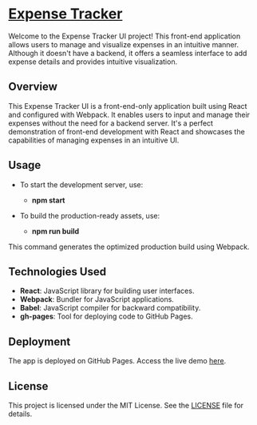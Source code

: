 # [Expense Tracker](https://qur786.github.io/expense-tracker)

Welcome to the Expense Tracker UI project! This front-end application allows users to manage and visualize expenses in an intuitive manner. Although it doesn't have a backend, it offers a seamless interface to add expense details and provides intuitive visualization.

## Overview

This Expense Tracker UI is a front-end-only application built using React and configured with Webpack. It enables users to input and manage their expenses without the need for a backend server. It's a perfect demonstration of front-end development with React and showcases the capabilities of managing expenses in an intuitive UI.

## Usage

- To start the development server, use:

   - **npm start**

- To build the production-ready assets, use:

  - **npm run build**

This command generates the optimized production build using Webpack.

## Technologies Used

- **React**: JavaScript library for building user interfaces.
- **Webpack**: Bundler for JavaScript applications.
- **Babel**: JavaScript compiler for backward compatibility.
- **gh-pages**: Tool for deploying code to GitHub Pages.

## Deployment

The app is deployed on GitHub Pages. Access the live demo [here](https://qur786.github.io/expense-tracker).


## License

This project is licensed under the MIT License. See the [LICENSE](LICENSE) file for details.

